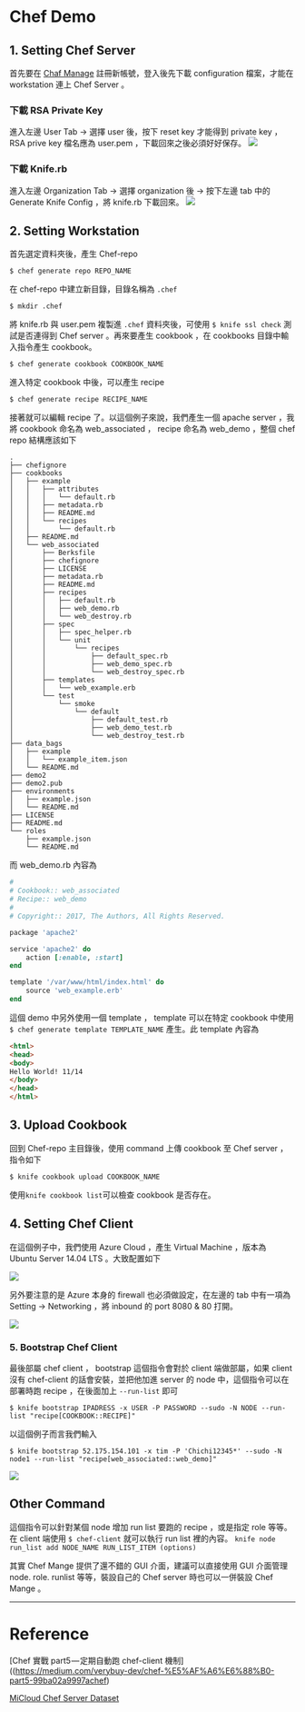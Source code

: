 # Chef Demo #

## 1. Setting Chef Server ##

首先要在 [Chaf Manage](https://manage.chef.io/) 註冊新帳號，登入後先下載 configuration 檔案，才能在 workstation 連上 Chef Server 。

### 下載 RSA Private Key ###
進入左邊 User Tab -> 選擇 user 後，按下 reset key 才能得到 private key ，RSA prive key 檔名應為 user.pem ，下載回來之後必須好好保存。
![](./image/1.png)

### 下載 Knife.rb ###
進入左邊 Organization Tab -> 選擇 organization 後 -> 按下左邊 tab 中的 Generate Knife Config ，將 knife.rb 下載回來。
![](./image/2.png)

## 2. Setting Workstation ##

首先選定資料夾後，產生 Chef-repo

`$ chef generate repo REPO_NAME`

在 chef-repo 中建立新目錄，目錄名稱為 `.chef`

`$ mkdir .chef`

將 knife.rb 與 user.pem 複製進 `.chef` 資料夾後，可使用 `$ knife ssl check` 測試是否連得到 Chef server 。再來要產生 cookbook ，在 cookbooks 目錄中輸入指令產生 cookbook。

`$ chef generate cookbook COOKBOOK_NAME`

進入特定 cookbook 中後，可以產生 recipe

`$ chef generate recipe RECIPE_NAME`

接著就可以編輯 recipe 了。以這個例子來說，我們產生一個 apache server ，我將 cookbook 命名為 web_associated ， recipe 命名為 web_demo ，整個 chef repo 結構應該如下

```
.
├── chefignore
├── cookbooks
│   ├── example
│   │   ├── attributes
│   │   │   └── default.rb
│   │   ├── metadata.rb
│   │   ├── README.md
│   │   └── recipes
│   │       └── default.rb
│   ├── README.md
│   └── web_associated
│       ├── Berksfile
│       ├── chefignore
│       ├── LICENSE
│       ├── metadata.rb
│       ├── README.md
│       ├── recipes
│       │   ├── default.rb
│       │   ├── web_demo.rb
│       │   └── web_destroy.rb
│       ├── spec
│       │   ├── spec_helper.rb
│       │   └── unit
│       │       └── recipes
│       │           ├── default_spec.rb
│       │           ├── web_demo_spec.rb
│       │           └── web_destroy_spec.rb
│       ├── templates
│       │   └── web_example.erb
│       └── test
│           └── smoke
│               └── default
│                   ├── default_test.rb
│                   ├── web_demo_test.rb
│                   └── web_destroy_test.rb
├── data_bags
│   ├── example
│   │   └── example_item.json
│   └── README.md
├── demo2
├── demo2.pub
├── environments
│   ├── example.json
│   └── README.md
├── LICENSE
├── README.md
└── roles
    ├── example.json
    └── README.md
```

而 web_demo.rb 內容為
```ruby
#
# Cookbook:: web_associated
# Recipe:: web_demo
#
# Copyright:: 2017, The Authors, All Rights Reserved.

package 'apache2'

service 'apache2' do
	action [:enable, :start]
end

template '/var/www/html/index.html' do
	source 'web_example.erb'
end
```

這個 demo 中另外使用一個 template ， template 可以在特定 cookbook 中使用 `$ chef generate template TEMPLATE_NAME` 產生。此 template 內容為

```html
<html>
<head>
<body>
Hello World! 11/14
</body>
</head>
</html>
```

## 3. Upload Cookbook ##
回到 Chef-repo 主目錄後，使用 command 上傳 cookbook 至 Chef server ，指令如下

`$ knife cookbook upload COOKBOOK_NAME`

使用`knife cookbook list`可以檢查 cookbook 是否存在。

## 4. Setting Chef Client ###
在這個例子中，我們使用 Azure Cloud ，產生 Virtual Machine ，版本為 Ubuntu Server 14.04 LTS 。大致配置如下

![](./image/3.png)

另外要注意的是 Azure 本身的 firewall 也必須做設定，在左邊的 tab 中有一項為 Setting -> Networking ，將 inbound 的 port 8080 & 80 打開。

![](./image/4.png)

### 5. Bootstrap Chef Client ###
最後部屬 chef client ， bootstrap 這個指令會對於 client 端做部屬，如果 client 沒有 chef-client 的話會安裝，並把他加進 server 的 node 中，這個指令可以在部署時跑 recipe ，在後面加上 `--run-list` 即可

`$ knife bootstrap IPADRESS -x USER -P PASSWORD --sudo -N NODE --run-list "recipe[COOKBOOK::RECIPE]"`

以這個例子而言我們輸入

`$ knife bootstrap 52.175.154.101 -x tim -P 'Chichi12345*' --sudo -N node1 --run-list "recipe[web_associated::web_demo]"`

![](./image/5.png)

## Other Command ##

這個指令可以針對某個 node 增加 run list 要跑的 recipe ，或是指定 role 等等。在 client 端使用 `$ chef-client` 就可以執行 run list 裡的內容。
`knife node run_list add NODE_NAME RUN_LIST_ITEM (options)`

其實 Chef Mange 提供了還不錯的 GUI 介面，建議可以直接使用 GUI 介面管理 node. role. runlist 等等，裝設自己的 Chef server 時也可以一併裝設 Chef Mange 。

---

# Reference #
[Chef 實戰 part5 — 定期自動跑 chef-client 機制]((https://medium.com/verybuy-dev/chef-%E5%AF%A6%E6%88%B0-part5-99ba02a9997achef)

[MiCloud Chef Server Dataset](http://blogger.micloud.tw/2013/04/micloud-chef-server-tutorial.html)
